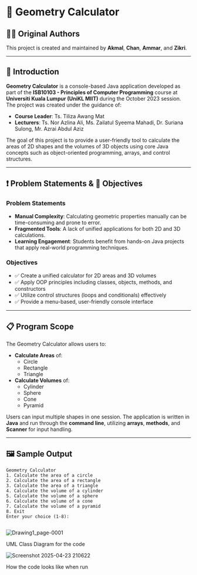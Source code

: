 # 🧮 Geometry Calculator

## 👨‍💻 Original Authors  
This project is created and maintained by **Akmal**, **Chan**, **Ammar**, and **Zikri**.

---

## 📘 Introduction  
**Geometry Calculator** is a console-based Java application developed as part of the **ISB10103 - Principles of Computer Programming** course at **Universiti Kuala Lumpur (UniKL MIIT)** during the October 2023 session. The project was created under the guidance of:

- **Course Leader**: Ts. Tiliza Awang Mat  
- **Lecturers**: Ts. Nor Azlina Ali, Ms. Zailatul Syeema Mahadi, Dr. Suriana Sulong, Mr. Azrai Abdul Aziz  

The goal of this project is to provide a user-friendly tool to calculate the areas of 2D shapes and the volumes of 3D objects using core Java concepts such as object-oriented programming, arrays, and control structures.

---

## ❗ Problem Statements & 🎯 Objectives

### Problem Statements
- **Manual Complexity**: Calculating geometric properties manually can be time-consuming and prone to error.
- **Fragmented Tools**: A lack of unified applications for both 2D and 3D calculations.
- **Learning Engagement**: Students benefit from hands-on Java projects that apply real-world programming techniques.

### Objectives
- ✅ Create a unified calculator for 2D areas and 3D volumes  
- ✅ Apply OOP principles including classes, objects, methods, and constructors  
- ✅ Utilize control structures (loops and conditionals) effectively  
- ✅ Provide a menu-based, user-friendly console interface  

---

## 📋 Program Scope  
The Geometry Calculator allows users to:
- **Calculate Areas** of:
  - Circle
  - Rectangle
  - Triangle
- **Calculate Volumes** of:
  - Cylinder
  - Sphere
  - Cone
  - Pyramid

Users can input multiple shapes in one session. The application is written in **Java** and run through the **command line**, utilizing **arrays**, **methods**, and **Scanner** for input handling.

---

## 🖼 Sample Output

```text
Geometry Calculator
1. Calculate the area of a circle
2. Calculate the area of a rectangle
3. Calculate the area of a triangle
4. Calculate the volume of a cylinder
5. Calculate the volume of a sphere
6. Calculate the volume of a cone
7. Calculate the volume of a pyramid
8. Exit
Enter your choice (1-8):


```
![Drawing1_page-0001](https://github.com/user-attachments/assets/ddf34171-f3a6-4a86-af94-69d080e2efa9)

UML Class Diagram for the code

![Screenshot 2025-04-23 210622](https://github.com/user-attachments/assets/bbf1f5bc-5507-404d-a5d2-ffda61173210)

How the code looks like when run

